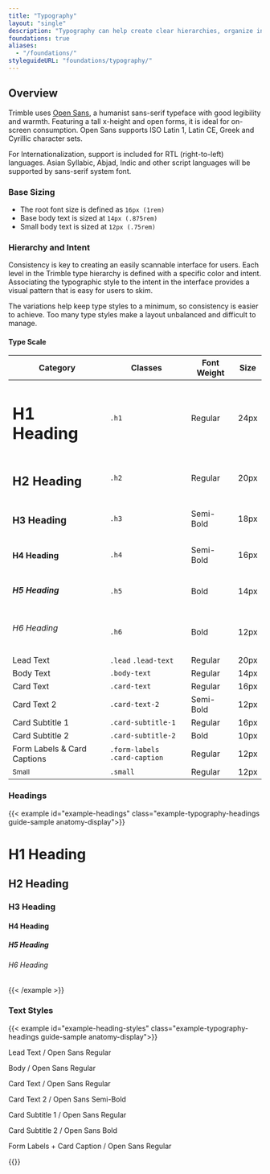 ```yaml
---
title: "Typography"
layout: "single"
description: "Typography can help create clear hierarchies, organize information, and guide users through a product or experience."
foundations: true
aliases:
  - "/foundations/"
styleguideURL: "foundations/typography/"
---
```


## Overview

Trimble uses [Open Sans](https://fonts.google.com/specimen/Open+Sans), a humanist sans-serif
typeface with good legibility and warmth. Featuring a tall x-height and open forms, it is
ideal for on-screen consumption. Open Sans supports ISO Latin 1, Latin CE, Greek and
Cyrillic character sets.

For Internationalization, support is included for RTL (right-to-left) languages. Asian
Syllabic, Abjad, Indic and other script languages will be supported by sans-serif system
font.

### Base Sizing

- The root font size is defined as `16px (1rem)`</li>
- Base body text is sized at `14px (.875rem)`</li>
- Small body text is sized at `12px (.75rem)`</li>

### Hierarchy and Intent

Consistency is key to creating an easily scannable interface for users. Each level in the
Trimble type hierarchy is defined with a specific color and intent. Associating the
typographic style to the intent in the interface provides a visual pattern that is easy for
users to skim.

The variations help keep type styles to a minimum, so consistency is easier to achieve. Too
many type styles make a layout unbalanced and difficult to manage.

#### Type Scale

<table class="table table-bordered bg-white">
    <thead class="thead-light">
      <tr>
        <th>Category</th>
        <th>Classes</th>
        <th>Font Weight</th>
        <th>Size</th>
      </tr>
    </thead>
    <tbody>
      <tr>
        <td>
          <h1>H1 Heading</h1>
        </td>
        <td>
          <code>.h1</code>
        </td>
        <td>Regular</td>
        <td>24px</td>
      </tr>
      <tr>
        <td>
          <h2>H2 Heading</h2>
        </td>
        <td>
          <code>.h2</code>
        </td>
        <td>Regular</td>
        <td>20px</td>
      </tr>
      <tr>
        <td>
          <h3>H3 Heading</h3>
        </td>
        <td>
          <code>.h3</code>
        </td>
        <td>Semi-Bold</td>
        <td>18px</td>
      </tr>
      <tr>
        <td>
          <h4>H4 Heading</h4>
        </td>
        <td>
          <code>.h4</code>
        </td>
        <td>Semi-Bold</td>
        <td>16px</td>
      </tr>
      <tr>
        <td>
          <h5>H5 Heading</h5>
        </td>
        <td>
          <code>.h5</code>
        </td>
        <td>Bold</td>
        <td>14px</td>
      </tr>
      <tr>
        <td>
          <h6>H6 Heading</h6>
        </td>
        <td>
          <code>.h6</code>
        </td>
        <td>Bold</td>
        <td>12px</td>
      </tr>
      <tr>
        <td>
          <span class="lead lead-text">Lead Text</span>
        </td>
        <td>
          <code>.lead</code>
          <code>.lead-text</code>
        </td>
        <td>Regular</td>
        <td>20px</td>
      </tr>
      <tr>
        <td>
          <span class="body-text">Body Text</span>
        </td>
        <td>
          <code>.body-text</code>
        </td>
        <td>Regular</td>
        <td>14px</td>
      </tr>
      <tr>
        <td>
          <span class="card-text">Card Text</span>
        </td>
        <td>
          <code>.card-text</code>
        </td>
        <td>Regular</td>
        <td>16px</td>
      </tr>
      <tr>
        <td>
          <span class="card-text-2">Card Text 2</span>
        </td>
        <td>
          <code>.card-text-2</code>
        </td>
        <td>Semi-Bold</td>
        <td>12px</td>
      </tr>
      <tr>
        <td>
          <span class="card-subtitle-1">Card Subtitle 1</span>
        </td>
        <td>
          <code>.card-subtitle-1</code>
        </td>
        <td>Regular</td>
        <td>16px</td>
      </tr>
      <tr>
        <td>
          <span class="card-subtitle-2">Card Subtitle 2</span>
        </td>
        <td>
          <code>.card-subtitle-2</code>
        </td>
        <td>Bold</td>
        <td>10px</td>
      </tr>
      <tr>
        <td>
          <span class="form-labels card-caption">
            Form Labels & Card Captions
          </span>
        </td>
        <td>
          <code>.form-labels</code>
          <code>.card-caption</code>
        </td>
        <td>Regular</td>
        <td>12px</td>
      </tr>
      <tr>
        <td>
          <small>
            Small
          </small>
        </td>
        <td>
          <code>.small</code>
        </td>
        <td>Regular</td>
        <td>12px</td>
      </tr>
  </tbody>
</table>

### Headings

{{< example id="example-headings" class="example-typography-headings guide-sample anatomy-display">}}
<h1>H1 Heading</h1>
<h2>H2 Heading</h2>
<h3>H3 Heading</h3>
<h4>H4 Heading</h4>
<h5>H5 Heading</h5>
<h6>H6 Heading</h6>
{{< /example >}}

### Text Styles

{{< example id="example-heading-styles" class="example-typography-headings guide-sample anatomy-display">}}
<p class="lead-text">Lead Text / Open Sans Regular</p>
<p class="body-text">Body / Open Sans Regular</p>
<p class="card-text">Card Text / Open Sans Regular</p>
<p class="card-text-2">Card Text 2 / Open Sans Semi-Bold</p>
<p class="card-subtitle-1">Card Subtitle 1 / Open Sans Regular</p>
<p class="card-subtitle-2">Card Subtitle 2 / Open Sans Bold</p>
<p class="form-labels card-caption">Form Labels + Card Caption / Open Sans Regular</p>
{{</ example >}}
